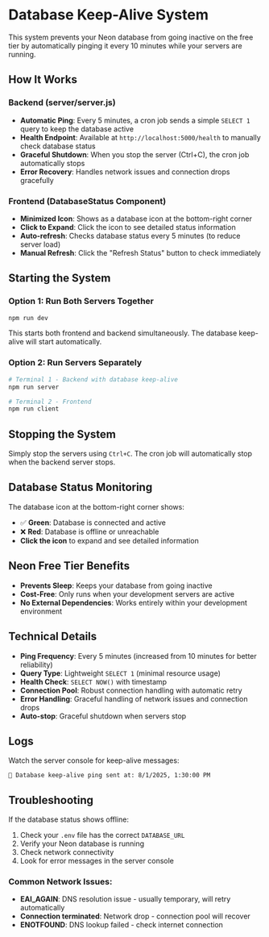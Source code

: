 # Database Keep-Alive System

This system prevents your Neon database from going inactive on the free tier by automatically pinging it every 10 minutes while your servers are running.

## How It Works

### Backend (server/server.js)
- **Automatic Ping**: Every 5 minutes, a cron job sends a simple `SELECT 1` query to keep the database active
- **Health Endpoint**: Available at `http://localhost:5000/health` to manually check database status
- **Graceful Shutdown**: When you stop the server (Ctrl+C), the cron job automatically stops
- **Error Recovery**: Handles network issues and connection drops gracefully

### Frontend (DatabaseStatus Component)
- **Minimized Icon**: Shows as a database icon at the bottom-right corner
- **Click to Expand**: Click the icon to see detailed status information
- **Auto-refresh**: Checks database status every 5 minutes (to reduce server load)
- **Manual Refresh**: Click the "Refresh Status" button to check immediately

## Starting the System

### Option 1: Run Both Servers Together
```bash
npm run dev
```
This starts both frontend and backend simultaneously. The database keep-alive will start automatically.

### Option 2: Run Servers Separately
```bash
# Terminal 1 - Backend with database keep-alive
npm run server

# Terminal 2 - Frontend
npm run client
```

## Stopping the System

Simply stop the servers using `Ctrl+C`. The cron job will automatically stop when the backend server stops.

## Database Status Monitoring

The database icon at the bottom-right corner shows:
- ✅ **Green**: Database is connected and active
- ❌ **Red**: Database is offline or unreachable
- **Click the icon** to expand and see detailed information

## Neon Free Tier Benefits

- **Prevents Sleep**: Keeps your database from going inactive
- **Cost-Free**: Only runs when your development servers are active
- **No External Dependencies**: Works entirely within your development environment

## Technical Details

- **Ping Frequency**: Every 5 minutes (increased from 10 minutes for better reliability)
- **Query Type**: Lightweight `SELECT 1` (minimal resource usage)
- **Health Check**: `SELECT NOW()` with timestamp
- **Connection Pool**: Robust connection handling with automatic retry
- **Error Handling**: Graceful handling of network issues and connection drops
- **Auto-stop**: Graceful shutdown when servers stop

## Logs

Watch the server console for keep-alive messages:
```
🔄 Database keep-alive ping sent at: 8/1/2025, 1:30:00 PM
```

## Troubleshooting

If the database status shows offline:
1. Check your `.env` file has the correct `DATABASE_URL`
2. Verify your Neon database is running
3. Check network connectivity
4. Look for error messages in the server console

### Common Network Issues:
- **EAI_AGAIN**: DNS resolution issue - usually temporary, will retry automatically
- **Connection terminated**: Network drop - connection pool will recover
- **ENOTFOUND**: DNS lookup failed - check internet connection
